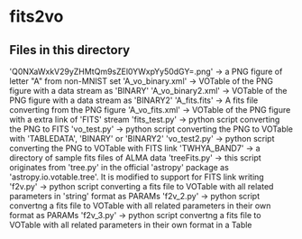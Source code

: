 # fits2vo

## Files in this directory

'Q0NXaWxkV29yZHMtQm9sZEl0YWxpYy50dGY=.png'	-> a PNG figure of letter "A" from non-MNIST set
'A_vo_binary.xml'							-> VOTable of the PNG figure with a data stream as 'BINARY'
'A_vo_binary2.xml'							-> VOTable of the PNG figure with a data stream as 'BINARY2'
'A_fits.fits'								-> A fits file converting from the PNG figure
'A_vo_fits.xml'								-> VOTable of the PNG figure with a extra link of 'FITS' stream
'fits_test.py'								-> python script converting the PNG to FITS
'vo_test.py'								-> python script converting the PNG to VOTable with 'TABLEDATA', 'BINARY' or 'BINARY2'
'vo_test2.py'								-> python script converting the PNG to VOTable with FITS link
'TWHYA_BAND7'								-> a directory of sample fits files of ALMA data
'treeFits.py'								-> this script originates from 'tree.py' in the official 'astropy' package as 'astropy.io.votable.tree'. It is modified to support for FITS link writing
'f2v.py'									-> python script converting a fits file to VOTable with all related parameters in 'string' format as PARAMs
'f2v_2.py'									-> python script convertng a fits file to VOTable with all related parameters in their own format as PARAMs
'f2v_3.py'									-> python script convertng a fits file to VOTable with all related parameters in their own format in a Table

